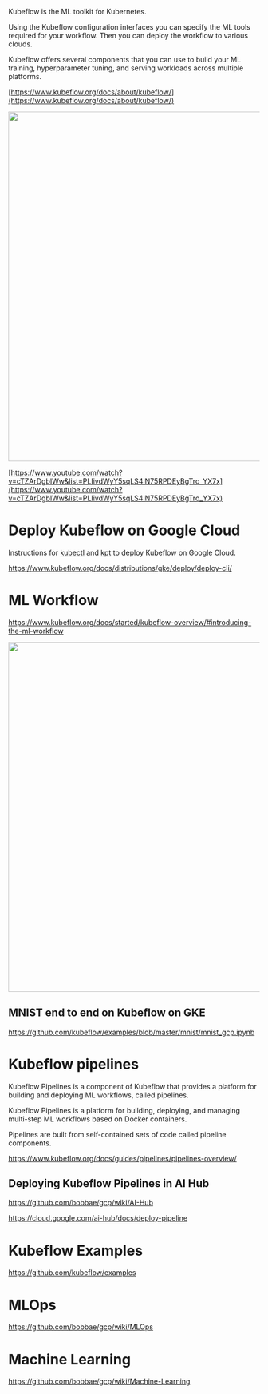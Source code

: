 
Kubeflow is the ML toolkit for Kubernetes. 

Using the Kubeflow configuration interfaces you can specify the ML tools required for your workflow. Then you can deploy the workflow to various clouds.

Kubeflow offers several components that you can use to build your ML training, hyperparameter tuning, and serving workloads across multiple platforms.



[https://www.kubeflow.org/docs/about/kubeflow/](https://www.kubeflow.org/docs/about/kubeflow/)

<img src="https://www.kubeflow.org/docs/images/kubeflow-overview-platform-diagram.svg" width="700">


[https://www.youtube.com/watch?v=cTZArDgbIWw&list=PLIivdWyY5sqLS4lN75RPDEyBgTro_YX7x](https://www.youtube.com/watch?v=cTZArDgbIWw&list=PLIivdWyY5sqLS4lN75RPDEyBgTro_YX7x)

# Deploy Kubeflow on Google Cloud

Instructions for [kubectl](https://kubernetes.io/docs/reference/kubectl/overview/) and [kpt](https://github.com/GoogleContainerTools/kpt) to deploy Kubeflow on Google Cloud.

https://www.kubeflow.org/docs/distributions/gke/deploy/deploy-cli/

# ML Workflow

https://www.kubeflow.org/docs/started/kubeflow-overview/#introducing-the-ml-workflow

<img src ="https://www.kubeflow.org/docs/images/kubeflow-gcp-e2e-tutorial.svg" width="700">

## MNIST end to end on Kubeflow on GKE

https://github.com/kubeflow/examples/blob/master/mnist/mnist_gcp.ipynb

# Kubeflow pipelines 

Kubeflow Pipelines is a component of Kubeflow that provides a platform for building and deploying ML workflows, called pipelines. 

Kubeflow Pipelines is a platform for building, deploying, and managing multi-step ML workflows based on Docker containers. 

Pipelines are built from self-contained sets of code called pipeline components.



https://www.kubeflow.org/docs/guides/pipelines/pipelines-overview/

## Deploying Kubeflow Pipelines in AI Hub

https://github.com/bobbae/gcp/wiki/AI-Hub

https://cloud.google.com/ai-hub/docs/deploy-pipeline


# Kubeflow Examples 

https://github.com/kubeflow/examples


# MLOps

https://github.com/bobbae/gcp/wiki/MLOps

# Machine Learning

https://github.com/bobbae/gcp/wiki/Machine-Learning
